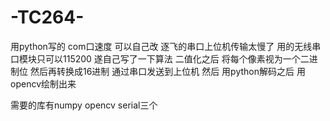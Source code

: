 # -TC264-
用python写的
com口速度 可以自己改
逐飞的串口上位机传输太慢了
用的无线串口模块只可以115200
遂自己写了一下算法
二值化之后 将每个像素视为一个二进制位
然后再转换成16进制 通过串口发送到上位机
然后 用python解码之后 
用opencv绘制出来

需要的库有numpy opencv serial三个
